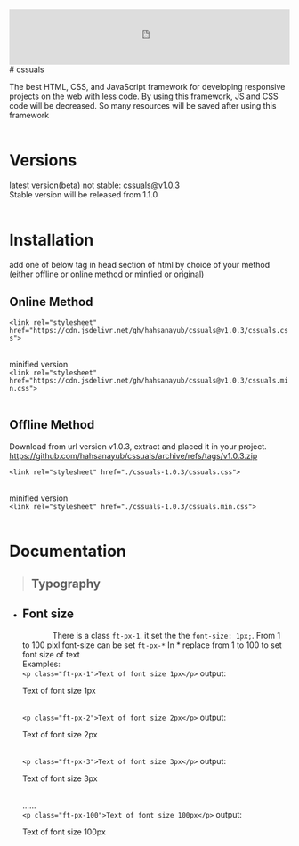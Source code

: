 
<iframe 
  width="100%"
  height="100vh"
  src="https://htmlpreview.github.io/?https://github.com/hahsanayub/cssuals/blob/main/test-cases/index1.html"
  frameborder="0">
</iframe>
# cssuals

The best HTML, CSS, and JavaScript framework for developing responsive projects on the web with less code. By using this framework, JS and CSS code will be decreased. So many resources will be saved after using this framework
<br />
<br />

# Versions

latest version(beta) not stable: cssuals@v1.0.3\
Stable version will be released from 1.1.0
<br />
<br />

# Installation

add one of below tag in head section of html by choice of your method (either offline or online method or minfied or original)
<br />

## Online Method

`<link rel="stylesheet" href="https://cdn.jsdelivr.net/gh/hahsanayub/cssuals@v1.0.3/cssuals.css">`
<br />
<br />

minified version\
`<link rel="stylesheet" href="https://cdn.jsdelivr.net/gh/hahsanayub/cssuals@v1.0.3/cssuals.min.css">`
<br>
<br>

<h2> Offline Method</h2>

Download from url version v1.0.3, extract and placed it in your project.
https://github.com/hahsanayub/cssuals/archive/refs/tags/v1.0.3.zip

`<link rel="stylesheet" href="./cssuals-1.0.3/cssuals.css">`
<br>
<br>

minified version\
`<link rel="stylesheet" href="./cssuals-1.0.3/cssuals.min.css">`
<br />
<br />

# Documentation

> ## Typography

- ## Font size
  &emsp; &emsp; &emsp; There is a class `ft-px-1`. it set the the `font-size: 1px;`. From 1 to 100 pixl font-size can be set `ft-px-*` In \* replace from 1 to 100 to set font size of text\
  Examples:<br /> `<p class="ft-px-1">Text of font size 1px</p>` output:<p class="ft-px-1">Text of font size 1px</p> <br />
  `<p class="ft-px-2">Text of font size 2px</p>` output:<p class="ft-px-2">Text of font size 2px</p><br />
  `<p class="ft-px-3">Text of font size 3px</p>` output: <p class="ft-px-3">Text of font size 3px</p><br />
  ......<br />`<p class="ft-px-100">Text of font size 100px</p>` output: <p class="ft-px-100">Text of font size 100px</p>
  <br />
